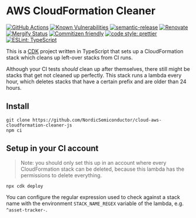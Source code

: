 # AWS CloudFormation Cleaner

[![GitHub Actions](https://github.com/NordicSemiconductor/cloud-aws-cloudformation-cleaner-js/workflows/Test%20and%20Release/badge.svg)](https://github.com/NordicSemiconductor/cloud-aws-cloudformation-cleaner-js/actions)
[![Known Vulnerabilities](https://snyk.io/test/github/NordicSemiconductor/cloud-aws-cloudformation-cleaner-js/badge.svg?targetFile=package.json)](https://snyk.io/test/github/NordicSemiconductor/cloud-aws-cloudformation-cleaner-js?targetFile=package.json)
[![semantic-release](https://img.shields.io/badge/%20%20%F0%9F%93%A6%F0%9F%9A%80-semantic--release-e10079.svg)](https://github.com/semantic-release/semantic-release)
[![Renovate](https://img.shields.io/badge/renovate-enabled-brightgreen.svg)](https://renovatebot.com)
[![Mergify Status](https://img.shields.io/endpoint.svg?url=https://gh.mergify.io/badges/NordicSemiconductor/cloud-aws-cloudformation-cleaner-js)](https://mergify.io)
[![Commitizen friendly](https://img.shields.io/badge/commitizen-friendly-brightgreen.svg)](http://commitizen.github.io/cz-cli/)
[![code style: prettier](https://img.shields.io/badge/code_style-prettier-ff69b4.svg)](https://github.com/prettier/prettier/)
[![ESLint: TypeScript](https://img.shields.io/badge/ESLint-TypeScript-blue.svg)](https://github.com/typescript-eslint/typescript-eslint)

This is a [CDK](https://github.com/aws/aws-cdk) project written in TypeScript
that sets up a CloudFormation stack which cleans up left-over stacks from CI
runs.

Although your CI tests _should_ clean up after themselves, there still might be
stacks that get not cleaned up perfectly. This stack runs a lambda every hour,
which deletes stacks that have a certain prefix and are older than 24 hours.

## Install

    git clone https://github.com/NordicSemiconductor/cloud-aws-cloudformation-cleaner-js
    npm ci

## Setup in your CI account

> Note: you should only set this up in an account where every CloudFormation
> stack can be deleted, because this lambda has the permissions to delete
> everything.

    npx cdk deploy

You can configure the regular expression used to check against a stack name with
the environment `STACK_NAME_REGEX` variable of the lambda, e.g.
`^asset-tracker-`.
